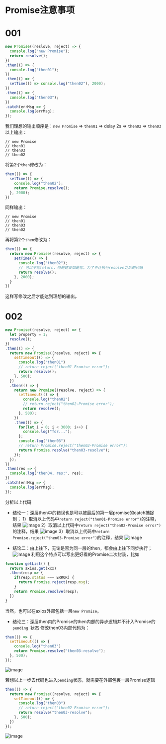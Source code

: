 # Promise注意事项

# 001
```js
new Promise((reslove, reject) => {
  console.log("new Promise");
  return resolve();
})
.then(() => {
  console.log("then01");
})
.then(() => {
  setTime(() => console.log("then02"), 2000);
})
.then(() => {
  console.log("then03");
})
.catch(errMsg => {
  console.log(errMsg);
});
```
我们理想的输出顺序是：`new Promise` => `then01` => delay 2s => `then02` => `then03`
以上输出：
```
// new Promise
// then01
// then03
// then02
```

将第2个`then`修改为：
```js
then(() => {
  setTime(() => {
    console.log("then02");
    return Promise.resolve();
  }, 2000);
})
```
同样输出：
```
// new Promise
// then01
// then03
// then02
```
再将第2个`then`修改为：
```js
then(() => {
  return new Promise((resolve, reject) => {
    setTime(() => {
      console.log("then02");
      // 可以不写return，但是建议如是写。为了不让执行resolve之后的代码
      return resolve();
    }, 2000);
  }
})
```
这样写修改之后才能达到理想的输出。

# 002
```js
new Promise((resolve, reject) => {
  let property = 1;
  resolve();
})
.then(() => {
  return new Promise((resolve, reject) => {
    setTimeout(() => {
      console.log("then01")
      // return reject("then01-Promise error");
      return resolve();
    }, 500);
  })
  .then(() => {
    return new Promise((resolve, reject) => {
      setTimeout(() => {
        console.log("then02")
        // return reject("then02-Promise error");
        return resolve();
      }, 500);
    })
    .then(() => {
      for(let i = 0; i < 3000; i++) {
        console.log("for...");
      };
      console.log("then03")
      // return Promise.reject("then03-Promise error");
      return Promise.resolve("then03-resolve");
    });
  });
})
.then(res => {
  console.log("then04, res:", res);
})
.catch(errMsg => {
  console.log(errMsg);
});
```
分析以上代码
- 结论一：深层then中的错误也是可以被最后的第一层promise的catch捕捉到；
1）取消以上代码中`return reject("then01-Promise error")`的注释，结果
![image](https://user-images.githubusercontent.com/25907273/37244036-ea82a54e-24bd-11e8-9132-a45ce5b9f492.png)
2）取消以上代码中`return reject("then02-Promise error")`的注释，结果
![image](https://user-images.githubusercontent.com/25907273/37244052-1a643b1a-24be-11e8-8cec-f54661768187.png)
3）取消以上代码中`return Promise.reject("then03-Promise error")`的注释，结果
![image](https://user-images.githubusercontent.com/25907273/37244064-3a9cfe12-24be-11e8-8216-42c4ff56aa97.png)

- 结论二：由上往下，无论是否为同一层的then，都会由上往下同步执行；
![image](https://user-images.githubusercontent.com/25907273/37243964-0b870a42-24bd-11e8-9ece-594a5bbb2eee.png)
利用这个特点可以写出更好看的Promise二次封装，比如
```js
function getList() {
  return axios.get(xxx)
  .then(resp => {
    if(resp.status === ERROR) {
      return Promise.reject(resp.msg);
    }
    return Promise.resolve(resp);
  })
}
```
当然，也可以在axios外部包括一层`new Promise`。
- 结论三：深层then内的Promise的then内部的异步逻辑并不计入Promise的`pending `状态
修改then03内部代码为：
```js
then(() => {
  setTimeout(() => {
    console.log("then03")
    return Promise.resolve("then03-resolve");
  }, 500);
});
```
![image](https://user-images.githubusercontent.com/25907273/37244245-d51a5d8e-24c0-11e8-8c03-dd6681c5255d.png)

若想以上一步去代码也进入`pending`状态，就需要在外部包裹一层Promise逻辑
```js
then(() => {
  return new Promise((resolve, reject) => {
    setTimeout(() => {
      console.log("then03")
      // return reject("then02-Promise error");
      return resolve("then03-resolve");
    }, 500);
  })
});
```
![image](https://user-images.githubusercontent.com/25907273/37244268-4b0899e8-24c1-11e8-86fe-224b74fb284c.png)


